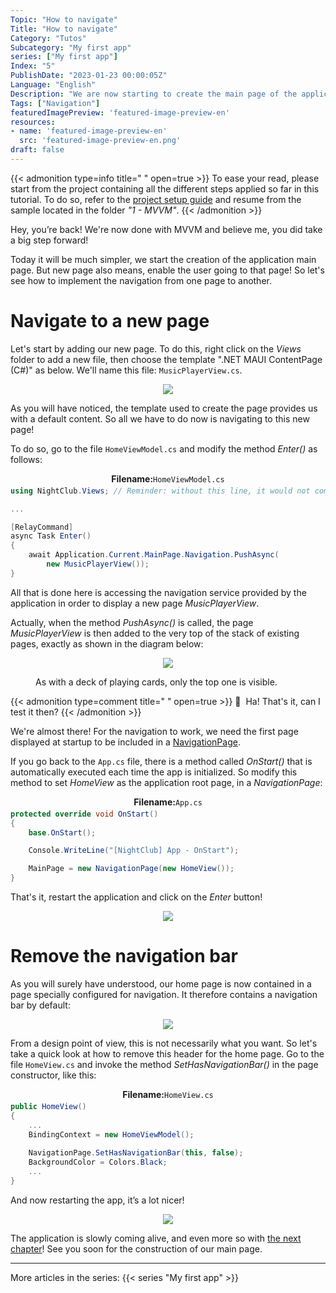 ```yaml
---
Topic: "How to navigate"
Title: "How to navigate"
Category: "Tutos"
Subcategory: "My first app"
series: ["My first app"]
Index: "5"
PublishDate: "2023-01-23 00:00:05Z"
Language: "English"
Description: "We are now starting to create the main page of the application. But new page also means, enable the user going to that page! So let's see how to implement the navigation from one page to another."
Tags: ["Navigation"]
featuredImagePreview: 'featured-image-preview-en'
resources:
- name: 'featured-image-preview-en'
  src: 'featured-image-preview-en.png'
draft: false
---
```


<!--more-->


{{< admonition type=info title="‎ " open=true >}}
To ease your read, please start from the project containing all the different steps applied so far in this tutorial. To do so, refer to the <a href="../2-setup-the-project/">project setup guide</a> and resume from the sample located in the folder *"1 - MVVM"*.
{{< /admonition >}}


Hey, you’re back! We're now done with MVVM and believe me, you did take a big step forward!

Today it will be much simpler, we start the creation of the application main page. But new page also means, enable the user going to that page! So let's see how to implement the navigation from one page to another.



# Navigate to a new page
Let's start by adding our new page. To do this, right click on the *Views* folder to add a new file, then choose the template ".NET MAUI ContentPage (C#)" as below. We'll name this file: `MusicPlayerView.cs`.



<p align="center"><img max-width="100%" max-height="100%" src="./images/4C95EF7DF978364F1FBDE99A614BF58D.png" /></p>
<figure></figure>


As you will have noticed, the template used to create the page provides us with a default content. So all we have to do now is navigating to this new page!

To do so, go to the file `HomeViewModel.cs` and modify the method *Enter()* as follows:



<p align="center" style="margin-bottom:-10px"><strong>Filename:</strong><code>HomeViewModel.cs</code></p>

```csharp
using NightClub.Views; // Reminder: without this line, it would not compile!

...

[RelayCommand]
async Task Enter()
{
    await Application.Current.MainPage.Navigation.PushAsync(
        new MusicPlayerView());
}
```


All that is done here is accessing the navigation service provided by the application in order to display a new page *MusicPlayerView*.

Actually, when the method *PushAsync()* is called, the page *MusicPlayerView* is then added to the very top of the stack of existing pages, exactly as shown in the diagram below:



<p align="center"><img max-width="100%" max-height="100%" src="./images/E2D879FA8EDC7C6E3677857BCA73F038.png" /></p>
<figure><figcaption class="image-caption">As with a deck of playing cards, only the top one is visible.</figcaption></figure>



{{< admonition type=comment title="‎ " open=true >}}
🐒‎ ‎ Ha! That's it, can I test it then?
{{< /admonition >}}


We're almost there! For the navigation to work, we need the first page displayed at startup to be included in a [NavigationPage](https://learn.microsoft.com/en-us/dotnet/maui/user-interface/pages/navigationpage#create-the-root-page).

If you go back to the `App.cs` file, there is a method called *OnStart()* that is automatically executed each time the app is initialized. So modify this method to set *HomeView* as the application root page, in a *NavigationPage*:



<p align="center" style="margin-bottom:-10px"><strong>Filename:</strong><code>App.cs</code></p>

```csharp
protected override void OnStart()
{
    base.OnStart();

    Console.WriteLine("[NightClub] App - OnStart");

    MainPage = new NavigationPage(new HomeView());
}
```


That's it, restart the application and click on the *Enter* button!



<p align="center"><img max-width="100%" max-height="100%" src="./images/C7AE64E0B2C23119FC68BE61FF22BBB2.gif" /></p>
<figure></figure>


# Remove the navigation bar
As you will surely have understood, our home page is now contained in a page specially configured for navigation. It therefore contains a navigation bar by default:



<p align="center"><img max-width="100%" max-height="100%" src="./images/82596E59FF4122F0C481FF2E6E218521.png" /></p>
<figure></figure>


From a design point of view, this is not necessarily what you want. So let's take a quick look at how to remove this header for the home page. Go to the file `HomeView.cs` and invoke the method *SetHasNavigationBar()* in the page constructor, like this:



<p align="center" style="margin-bottom:-10px"><strong>Filename:</strong><code>HomeView.cs</code></p>

```csharp
public HomeView()
{
	...
	BindingContext = new HomeViewModel();
	
	NavigationPage.SetHasNavigationBar(this, false);
	BackgroundColor = Colors.Black;
	...
}
```


And now restarting the app, it’s a lot nicer!

<p align="center"><img max-width="100%" max-height="100%" src="./images/81F75B6282F352517B99D11F2F3F6D31.gif" /></p>
<figure></figure>


The application is slowly coming alive, and even more so with <a href="../6-scaffolding/">the next chapter</a>! See you soon for the construction of our main page.

___
More articles in the series:
{{< series "My first app" >}}
